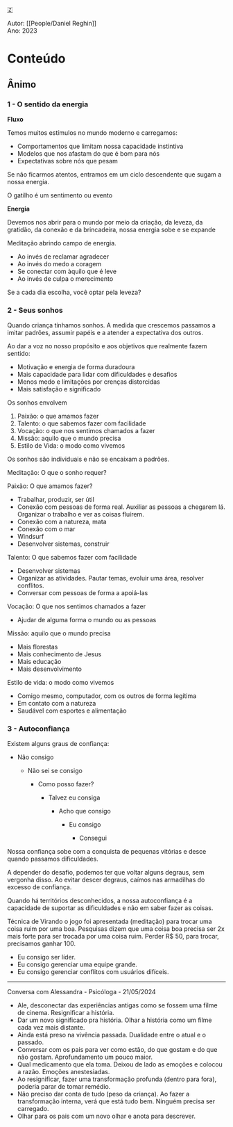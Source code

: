 [🇿](zotero://select/library/items/HRG93Z3P)

Autor: [[People/Daniel Reghin]]  
Ano: 2023
# Conteúdo

## Ânimo

### 1 - O sentido da energia

**Fluxo**

Temos muitos estímulos no mundo moderno e carregamos:

- Comportamentos que limitam nossa capacidade instintiva
- Modelos que nos afastam do que é bom para nós
- Expectativas sobre nós que pesam

Se não ficarmos atentos, entramos em um ciclo descendente que sugam a nossa energia.

O gatilho é um sentimento ou evento

**Energia**

Devemos nos abrir para o mundo por meio da criação, da leveza, da gratidão, da conexão e da brincadeira, nossa energia sobe e se expande

Meditação abrindo campo de energia.

- Ao invés de reclamar agradecer
- Ao invés do medo a coragem
- Se conectar com àquilo que é leve
- Ao invés de culpa o merecimento

Se a cada dia escolha, você optar pela leveza?

### 2 - Seus sonhos

Quando criança tínhamos sonhos. A medida que crescemos passamos a imitar padrões, assumir papéis e a atender a expectativa dos outros.

Ao dar a voz no nosso propósito e aos objetivos que realmente fazem sentido:

- Motivação e energia de forma duradoura
- Mais capacidade para lidar com dificuldades e desafios
- Menos medo e limitações por crenças distorcidas
- Mais satisfação e significado

Os sonhos envolvem

1. Paixão: o que amamos fazer
2. Talento: o que sabemos fazer com facilidade
3. Vocação: o que nos sentimos chamados a fazer
4. Missão: aquilo que o mundo precisa
5. Estilo de Vida: o modo como vivemos

Os sonhos são individuais e não se encaixam a padrões.

Meditação: O que o sonho requer?

Paixão: O que amamos fazer?

- Trabalhar, produzir, ser útil
- Conexão com pessoas de forma real. Auxiliar as pessoas a chegarem lá. Organizar o trabalho e ver as coisas fluírem.
- Conexão com a natureza, mata
- Conexão com o mar
- Windsurf
- Desenvolver sistemas, construir

Talento: O que sabemos fazer com facilidade

- Desenvolver sistemas
- Organizar as atividades. Pautar temas, evoluir uma área, resolver conflitos.
- Conversar com pessoas de forma a apoiá-las

Vocação: O que nos sentimos chamados a fazer

- Ajudar de alguma forma o mundo ou as pessoas

Missão: aquilo que o mundo precisa

- Mais florestas
- Mais conhecimento de Jesus
- Mais educação
- Mais desenvolvimento

Estilo de vida: o modo como vivemos

- Comigo mesmo, computador, com os outros de forma legítima
- Em contato com a natureza
- Saudável com esportes e alimentação

### 3 - Autoconfiança

Existem alguns graus de confiança:

- Não consigo
    
    - Não sei se consigo
        
        - Como posso fazer?
            
            - Talvez eu consiga
                
                - Acho que consigo
                    
                    - Eu consigo
                        
                        - Consegui

Nossa confiança sobe com a conquista de pequenas vitórias e desce quando passamos dificuldades.

A depender do desafio, podemos ter que voltar alguns degraus, sem vergonha disso. Ao evitar descer degraus, caímos nas armadilhas do excesso de confiança.

Quando há territórios desconhecidos, a nossa autoconfiança é a capacidade de suportar as dificuldades e não em saber fazer as coisas.

Técnica de Virando o jogo foi apresentada (meditação) para trocar uma coisa ruim por uma boa. Pesquisas dizem que uma coisa boa precisa ser 2x mais forte para ser trocada por uma coisa ruim. Perder R$ 50, para trocar, precisamos ganhar 100.

- Eu consigo ser líder.
- Eu consigo gerenciar uma equipe grande.
- Eu consigo gerenciar conflitos com usuários difíceis.

---

Conversa com Alessandra - Psicóloga - 21/05/2024

- Ale, desconectar das experiências antigas como se fossem uma filme de cinema. Resignificar a história.
- Dar um novo significado pra história. Olhar a história como um filme cada vez mais distante.
- Ainda está preso na vivência passada. Dualidade entre o atual e o passado.
- Conversar com os pais para ver como estão, do que gostam e do que não gostam. Aprofundamento um pouco maior.
- Qual medicamento que ela toma. Deixou de lado as emoções e colocou a razão. Emoções anestesiadas.
- Ao resignificar, fazer uma transformação profunda (dentro para fora), poderia parar de tomar remédio.
- Não preciso dar conta de tudo (peso da criança). Ao fazer a transformação interna, verá que está tudo bem. Ninguém precisa ser carregado.
- Olhar para os pais com um novo olhar e anota para descrever.

